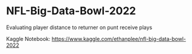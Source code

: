 # NFL-Big-Data-Bowl-2022
Evaluating player distance to returner on punt receive plays

Kaggle Notebook: https://www.kaggle.com/ethanplee/nfl-big-data-bowl-2022
